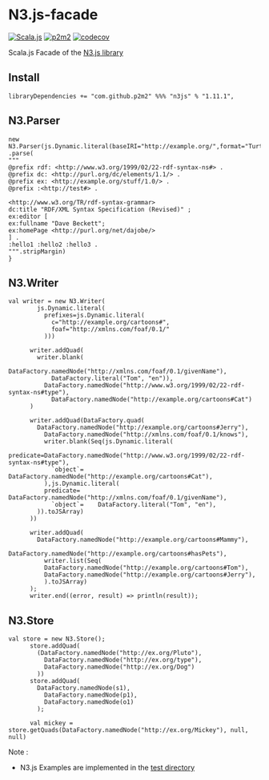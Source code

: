 # N3.js-facade
[![Scala.js](https://www.scala-js.org/assets/badges/scalajs-1.6.0.svg)](https://www.scala-js.org)
[![p2m2](https://circleci.com/gh/p2m2/N3.js-facade.svg?style=shield)](https://app.circleci.com/pipelines/github/p2m2)
[![codecov](https://codecov.io/gh/p2m2/N3.js-facade/branch/develop/graph/badge.svg)](https://codecov.io/gh/p2m2/discovery)

Scala.js Facade of the [N3.js library](https://github.com/rdfjs/N3.js)

## Install

```
libraryDependencies += "com.github.p2m2" %%% "n3js" % "1.11.1",
```

## N3.Parser
```scalajs
new N3.Parser(js.Dynamic.literal(baseIRI="http://example.org/",format="Turtle"))
.parse(
"""
@prefix rdf: <http://www.w3.org/1999/02/22-rdf-syntax-ns#> .
@prefix dc: <http://purl.org/dc/elements/1.1/> .
@prefix ex: <http://example.org/stuff/1.0/> .
@prefix :<http://test#> .

<http://www.w3.org/TR/rdf-syntax-grammar>
dc:title "RDF/XML Syntax Specification (Revised)" ;
ex:editor [
ex:fullname "Dave Beckett";
ex:homePage <http://purl.org/net/dajobe/>
] .
:hello1 :hello2 :hello3 .
""".stripMargin)
}
```

## N3.Writer

```scalajs=
val writer = new N3.Writer(
        js.Dynamic.literal(
          prefixes=js.Dynamic.literal(
            c="http://example.org/cartoons#",
            foaf="http://xmlns.com/foaf/0.1/"
          )))

      writer.addQuad(
        writer.blank(
          DataFactory.namedNode("http://xmlns.com/foaf/0.1/givenName"),
            DataFactory.literal("Tom", "en")),
          DataFactory.namedNode("http://www.w3.org/1999/02/22-rdf-syntax-ns#type"),
            DataFactory.namedNode("http://example.org/cartoons#Cat")
      )

      writer.addQuad(DataFactory.quad(
        DataFactory.namedNode("http://example.org/cartoons#Jerry"),
          DataFactory.namedNode("http://xmlns.com/foaf/0.1/knows"),
          writer.blank(Seq(js.Dynamic.literal(
          predicate=DataFactory.namedNode("http://www.w3.org/1999/02/22-rdf-syntax-ns#type"),
            `object`= DataFactory.namedNode("http://example.org/cartoons#Cat"),
          ),js.Dynamic.literal(
          predicate= DataFactory.namedNode("http://xmlns.com/foaf/0.1/givenName"),
            `object`=    DataFactory.literal("Tom", "en"),
        )).toJSArray)
      ))

      writer.addQuad(
        DataFactory.namedNode("http://example.org/cartoons#Mammy"),
          DataFactory.namedNode("http://example.org/cartoons#hasPets"),
          writer.list(Seq(
          DataFactory.namedNode("http://example.org/cartoons#Tom"),
          DataFactory.namedNode("http://example.org/cartoons#Jerry"),
          ).toJSArray)
      );
      writer.end((error, result) => println(result));
```
## N3.Store

```scalajs=
val store = new N3.Store();
      store.addQuad(
        (DataFactory.namedNode("http://ex.org/Pluto"),
          DataFactory.namedNode("http://ex.org/type"),
          DataFactory.namedNode("http://ex.org/Dog")
        ))
      store.addQuad(
        DataFactory.namedNode(s1),
          DataFactory.namedNode(p1),
          DataFactory.namedNode(o1)
        );

      val mickey = store.getQuads(DataFactory.namedNode("http://ex.org/Mickey"), null, null)
```

Note :
 - N3.js Examples are implemented in the [test directory](./src/test)